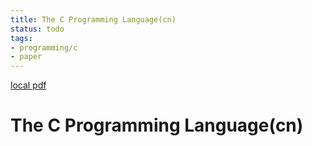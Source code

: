 ```yaml
---
title: The C Programming Language(cn)
status: todo
tags:
- programming/c
- paper
---
```


[local pdf](../../../pdfs/The%20C%20Programming%20Language-cn.pdf)

# The C Programming Language(cn)
